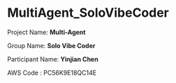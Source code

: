 # MultiAgent_SoloVibeCoder

Project Name: **Multi-Agent**

Group Name: **Solo Vibe Coder**

Participant Name: **Yinjian Chen**

AWS Code : PC56K9E18QC14E


